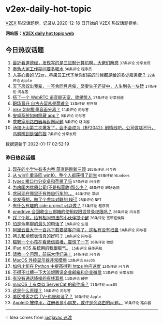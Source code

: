 # v2ex-daily-hot-topic

[V2EX](https://www.v2ex.com/) 热议话题榜，记录从 2020-12-18 日开始的 V2EX 热议话题榜单。

**网站版：[V2EX daily hot topic web](https://boojack.github.io/v2ex-daily-hot-topic-web/)**

## 今日热议话题

<!-- TODAY BEGIN -->

1. [最近看道德经，发现写的是三进制计算机啊，大佬们解惑](https://www.v2ex.com/t/828650) `37条评论` `分享发现`
1. [奉劝大家工作期间要多喝水](https://www.v2ex.com/t/828645) `36条评论` `程序员`
1. [人美心善的 V2er，苹果员工代下单你们买的时候都是给的多少服务费？](https://www.v2ex.com/t/828649) `22条评论` `Apple`
1. [天下房奴出我辈，一签合同月月催，娶妻生子还贷中，人生到头一块碑](https://www.v2ex.com/t/828659) `17条评论` `问与答`
1. [搭了一个 WebRTC 语音聊天室，效果惊人](https://www.v2ex.com/t/828646) `17条评论` `分享创造`
1. [职场晋升 自古去留总是两难全](https://www.v2ex.com/t/828670) `13条评论` `程序员`
1. [mkv 如何批量音画分离？](https://www.v2ex.com/t/828647) `11条评论` `问与答`
1. [安卓系统如何隐藏 app？](https://www.v2ex.com/t/828643) `9条评论` `问与答`
1. [求教家用路由器与组网问题](https://www.v2ex.com/t/828640) `8条评论` `路由器`
1. [汤加火山第二次爆发了，会不会成为《BF2042》剧情线吧。公司做啥不行，乌鸦嘴到是强的狠](https://www.v2ex.com/t/828644) `7条评论` `分享发现`

数据更新于 2022-01-17 02:52:19

<!-- TODAY END -->

### 昨日热议话题

<!-- YESTERDAY BEGIN -->

1. [现在的小学生有多内卷 简直是刷新三观](https://www.v2ex.com/t/828602) `105条评论` `问与答`
1. [从 win11 重装回 win10，整个人都获得了新生](https://www.v2ex.com/t/828569) `65条评论` `Windows`
1. [typec 接口也分安卓和苹果了吗](https://www.v2ex.com/t/828528) `57条评论` `问与答`
1. [为啥国内优质公司(不是指营收)那么少？](https://www.v2ex.com/t/828562) `48条评论` `职场话题`
1. [求问现在哪里还有修自行车的。。](https://www.v2ex.com/t/828532) `44条评论` `深圳`
1. [突发奇想，做了个虎年对联的 NFT](https://www.v2ex.com/t/828531) `25条评论` `NFT`
1. [有什么有趣的 side project 可以做？](https://www.v2ex.com/t/828551) `21条评论` `程序员`
1. [onedrive 会回收企业邮箱的使用权限或登录权限吗？](https://www.v2ex.com/t/828527) `20条评论` `问与答`
1. [踩了个坑，给有相同想法的小伙伴提个醒](https://www.v2ex.com/t/828577) `20条评论` `宽带症候群`
1. [怕是今年聊的最久的电话了](https://www.v2ex.com/t/828598) `19条评论` `生活`
1. [阿里云盘大于一百兆下载要装客户端了，这私有没有扫盘](https://www.v2ex.com/t/828605) `18条评论` `问与答`
1. [狗头和滑稽表情真的好吗？](https://www.v2ex.com/t/828604) `18条评论` `问与答`
1. [瞄到一个小孩在看微信直播，震惊了一下](https://www.v2ex.com/t/828618) `16条评论` `微信`
1. [iPad /iOS 系统用的我很服气。](https://www.v2ex.com/t/828616) `15条评论` `操作系统`
1. [请教一个问题，前端大佬们进！](https://www.v2ex.com/t/828596) `14条评论` `问与答`
1. [MacOS 外接显示器非常模糊](https://www.v2ex.com/t/828560) `12条评论` `macOS`
1. [如何才能在 Python 中提高得到 https 响应速度](https://www.v2ex.com/t/828523) `12条评论` `问与答`
1. [不得不吐槽一下大流氓腾讯企业邮箱和企业微信](https://www.v2ex.com/t/828624) `11条评论` `分享发现`
1. [有没有通话降噪的有线耳机](https://www.v2ex.com/t/828597) `11条评论` `硬件`
1. [macOS 上有类似 ServerCat 的软件吗？](https://www.v2ex.com/t/828545) `11条评论` `macOS`
1. [这是什么原理？](https://www.v2ex.com/t/828563) `10条评论` `问与答`
1. [美区播客之后 TV+也被和谐了？](https://www.v2ex.com/t/828572) `10条评论` `Apple`
1. [AppleID 被停用，注册者是小朋友，或许是旁路由的问题。](https://www.v2ex.com/t/828536) `10条评论` `路由器`

<!-- YESTERDAY END -->

---

💡 Idea comes from [justjavac 迷渡](https://github.com/justjavac/)
